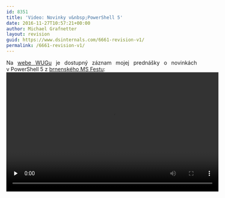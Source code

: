 ```yaml
---
id: 8351
title: 'Video: Novinky v&nbsp;PowerShell 5'
date: 2016-11-27T10:57:21+00:00
author: Michael Grafnetter
layout: revision
guid: https://www.dsinternals.com/6661-revision-v1/
permalink: /6661-revision-v1/
---
```

<p style="text-align: justify;">
  Na&nbsp;<a href="http://wug.cz/zaznamy/289-MS-Fest-2015-Brno-Novinky-v-PowerShell-5-RTM">webe WUGu</a> je&nbsp;dostupný záznam mojej prednášky o&nbsp;novinkách v&nbsp;PowerShell 5 z&nbsp;<a href="http://www.ms-fest.cz/brno">brnenského MS Festu</a>:<br /> <video preload="none" controls="true" width="561" height="316px"><source src="http://download.wug.cz/videos/ms-fest/ms-fest-2015/MS-Fest-2015-Brno_Novinky-v-PowerShell-5-RTM/MS-Fest-2015-Brno_Novinky-v-PowerShell-5-RTM_720p.mp4" type="video/mp4" label="720p" /><source src="http://download.wug.cz/videos/ms-fest/ms-fest-2015/MS-Fest-2015-Brno_Novinky-v-PowerShell-5-RTM/MS-Fest-2015-Brno_Novinky-v-PowerShell-5-RTM_LQ.mp4" type="video/mp4" label="LQ" />Your browser does not support the&nbsp;video tag.</video>
</p>